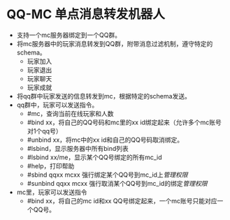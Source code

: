 # QQ-MC 单点消息转发机器人

- 支持一个mc服务器绑定到一个QQ群。
- 将mc服务器中的玩家消息转发到QQ群，附带消息过滤机制，遵守特定的schema。
  - 玩家加入
  - 玩家退出
  - 玩家聊天
  - 玩家成就
- 将qq群中玩家发送的信息转发到mc，根据特定的schema发送。
- qq群中，玩家可以发送指令。
  - #mc，查询当前在线玩家和人数
  - #bind xx，将自己的QQ号码和mc里的xx id绑定起来（允许多个mc账号对1个qq号）
  - #unbind xx，将mc中的xx id和自己的QQ号码取消绑定。
  - #lsbind，显示服务器中所有bind列表
  - #lsbind xx/me，显示某个QQ号绑定的所有mc_id
  - #help，打印帮助
  - #sbind qqxx mcxx 强行绑定某个QQ号到mc_id上*管理权限*
  - #sunbind qqxx mcxx 强行取消某个QQ号到mc_id的绑定*管理权限*
- mc里，玩家可以发送指令
  - #bind xx，将自己的mc id和xx QQ号绑定起来，一个mc账号只能对应一个QQ号。